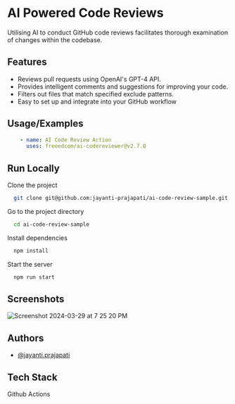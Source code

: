 
# AI Powered Code Reviews

Utilising AI to conduct GitHub code reviews facilitates thorough examination of changes within the codebase.




## Features

- Reviews pull requests using OpenAI's GPT-4 API.​
- Provides intelligent comments and suggestions for improving your code.​
- Filters out files that match specified exclude patterns.​
- Easy to set up and integrate into your GitHub workflow

## Usage/Examples

```yaml
    - name: AI Code Review Action
      uses: freeedcom/ai-codereviewer@v2.7.0
```


## Run Locally

Clone the project

```bash
  git clone git@github.com:jayanti-prajapati/ai-code-review-sample.git
```

Go to the project directory

```bash
  cd ai-code-review-sample
```

Install dependencies

```bash
  npm install
```

Start the server

```bash
  npm run start
```


## Screenshots


![Screenshot 2024-03-29 at 7 25 20 PM](https://github.com/jayanti-prajapati/ai-code-review-sample/assets/11006193/2eff8606-7112-463e-b660-d10ce3e9a96b)


## Authors

- [@jayanti.prajapati](https://github.com/jayanti-prajapati)


## Tech Stack

Github Actions


